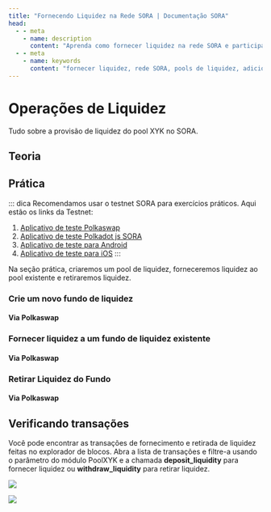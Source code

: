 ```yaml
---
title: "Fornecendo Liquidez na Rede SORA | Documentação SORA"
head:
  - - meta
    - name: description
      content: "Aprenda como fornecer liquidez na rede SORA e participar de pools de liquidez. Descubra os benefícios de fornecer liquidez, o processo de adicionar liquidez aos pools e como ganhar recompensas por suas contribuições ao ecossistema SORA."
  - - meta
    - name: keywords
      content: "fornecer liquidez, rede SORA, pools de liquidez, adicionar liquidez, recompensas de liquidez"
---
```


<!-- TODOS:
- atualize os nomes das imagens neste tema
- verifique o alinhamento da imagem
-->

# Operações de Liquidez

Tudo sobre a provisão de liquidez do pool XYK no SORA.

## Teoria

<!-- @include: /snippets/provide-liquidity-theory.md -->

## Prática

::: dica
Recomendamos usar o testnet SORA para exercícios práticos. Aqui estão os links da Testnet:

1. [Aplicativo de teste Polkaswap](https://test.polkaswap.io/)
2. [Aplicativo de teste Polkadot js SORA](https://polkadot.js.org/apps/?rpc=wss%3A%2F%2Fws.stage.sora2.soramitsu.co.jp#/explorer)
3. [Aplicativo de teste para Android](https://play.google.com/store/apps/details?id=jp.co.soramitsu.sora.communitytesting&hl=es&gl=US)
4. [Aplicativo de teste para iOS](https://testflight.apple.com/join/670hF438)
 :::

Na seção prática, criaremos um pool de liquidez, forneceremos liquidez ao pool existente e retiraremos liquidez.

### Crie um novo fundo de liquidez

#### Via Polkaswap

<!-- @include: /snippets/provide-liquidity-to-xyk-pools-new-liquidity-pool-polkaswap.md -->

### Fornecer liquidez a um fundo de liquidez existente

#### Via Polkaswap

<!-- @include: /snippets/provide-liquidity-to-xyk-pools-provide-to-existente-liquidity-pool-polkaswap.md -->

### Retirar Liquidez do Fundo

#### Via Polkaswap

<!-- @include: /snippets/remove-from-liquidity-pool-polkaswap.md -->

## Verificando transações

Você pode encontrar as transações de fornecimento e retirada de liquidez feitas no explorador de blocos. Abra a lista de transações e filtre-a usando o parâmetro do módulo PoolXYK e a chamada **deposit_liquidity** para fornecer liquidez ou **withdraw_liquidity** para retirar liquidez.

![](.gitbook/assets/provide-liquidity-check-transactions-1.png)

![](.gitbook/assets/provide-liquidity-check-transactions-2.png)